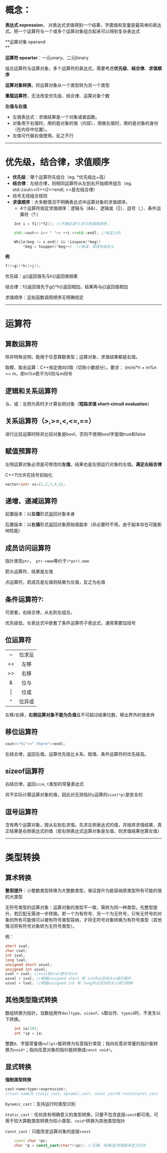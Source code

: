 # 概念：

**表达式 expression**， 对表达式求值得到一个结果，字面值和变量是最简单的表达式。把一个运算符与一个或多个运算对象组合起来可以得到复杂表达式

**运算对象 operand                                                                            
**

**运算符 opeartor**：一元unary、二元binary

组合运算符与运算对象，多个运算符的表达式，需要考虑**优先级**、**结合律**、**求值顺序**

**运算对象转换**，将运算对象从一个类型转为另一个类型

**重载运算符**，无法改变优先级、结合律、运算对象个数

**左值与右值**

* 左值表达式：求值结果是一个对象或者函数。
* 对象用于右值时，用的是对象的值（内容），用做左值时，用的是对象的身份（在内存中位置）。
* 左值可代替右值使用，反之不行

---

# 优先级，结合律，求值顺序

* **优先级**：哪个运算符先组合（eg. \*优先级比+高）
* **结合律**：左结合律，则相同运算符从左到右开始顺序组合（eg. std::cout&gt;&gt;i1&gt;&gt;i2&gt;&gt;endl; &gt;&gt;是左结合律）
* 括号无视组合规则
* **求值顺序**：大多数情况不明确表达式中运算对象的求值顺序。
  * 4个运算符规定求值顺序：逻辑与（&&）、逻辑或（\|\|）、逗号（,）、条件运算符（?:）

```cpp
    Int i = f1()*f2(); //不确定发f1与f2的调用顺序；

    std::cout<< i<< " "<< ++i <<std::endl; //未定义的。

    While(beg != s.end() && !isspace(*beg))
        *beg = toupper(*beg++)  //错误，该语句未定义
```

**例**

```cpp
f()+g()*h()+j();
```

优先级：g\(\)返回值先与h\(\)返回值相乘

结合律：f\(\)返回值先于g\(\)\*h\(\)返回相加，结果再与j\(\)返回值相加

求值顺序：这些函数调用顺序无明确规定

---

# 运算符

## 算数运算符

除非特殊说明，能用于任意算数类型；运算对象、求值结果都是右值。

取模、取余运算：C++规定商向0取（切除小数部分）。要求： \(m/n\)\*n + m%n == m，即m%n若不为0则与m同号

## 逻辑和关系运算符

与、或：左侧为真时才计算右侧对象（**短路求值 short-circuit evaluation**）

## 关系运算符（&gt;,&gt;=,&lt;,&lt;=,==）

进行比较运算时除非比较对象是bool，否则不使用bool字面值true和false

## 赋值预算符

左侧运算对象必须是可修改的**左值**，结果也是左侧运行对象的左值。**满足右结合律**

C++11允许花括号初始化

```cpp
vector<int> vi={1,2,3,4,5};
```



## 递增、递减运算符

前置版本：以**左值**形式返回对象本身

后置版本：以**右值**形式返回对象原始值副本（非必要时不用，由于副本存在可能影响性能）

## 成员访问运算符

指针类型`ptr`，` ptr->mem`等价于`(*ptr).mem`

箭头运算符，结果是左值

点运算符，若成员是左值则结果为左值，反之为右值

## 条件运算符?:

可嵌套，右结合律，从右到左组合。

优先级低，长表达式中嵌套了条件运算符子表达式，通常需要加括号

## 位运算符

|  |  |
| :---: | :---: |
| ~ | 位求反 |
| &lt;&lt; | 左移 |
| &gt;&gt; | 右移 |
| & | 位与 |
| \| | 位或 |
| ^ | 位异或 |

左移/右移，**右侧运算对象不能为负值**且不可超过结果位数，移出界外的值舍弃

## 移位运算符

```cpp
cout<<"hi"<<" there"<<endl;
```

左结合律，返回左值。运算优先级比关系、赋值、条件运算符的优先级高。

## sizeof运算符

右结合律，返回`size_t`类型的常量表达式

并不实际计算运算对象的值，因此对无效指针`p`运算的`size(*p)`是安全的

## 逗号运算符

含有两个运算对象，按从左到右求值。先求左侧表达式的值，并抛弃求值结果，真正结果是右侧表达式的值（若右侧表达式运算对象是左值，则求值结果也算左值）

---

# 类型转换

## 算术转换

**整型提升**：小整数类型转换为大整数类型，保证提升为能容纳原类型所有可能的值的大类型

无符号类型的运算对象：运算对象的类型不一致，需转为同一种类型。先整型提升，若匹配无需进一步转换。若一个为有符号、另一个为无符号，只有无符号的对象的所有可能值可以被有符号类型容纳，才将无符号对象转换为有符号类型（其他情况将有符号对象转为无符号类型）。

例：

```cpp
short sval;
char cval;
int ival;
long lval;
unsigned short usval;
unsigned int uival;
sval + cval; //sval和cval提升为int
usval + ival; //根据unsigned short 和 int所占空间大小进行提升
uival + lval; //根据unsigned int 和 long所占空间的大小进行转换
```

## 其他类型隐式转换

数组转换为指针。当数组用作`decltype`、`sizeof`、`&`取址符、`typeid`时，不发生以下转换。

```cpp
    int ia[10];
    int *ip = ia;
```

整数`0`、字面常量值`nullptr`能转换为任意指针类型；指向任意非常量的指针能转换为`void*`；指向任意对象的指针能转换成`const void*`。

## 显式转换

**强制类型转换**

```cpp
cast-name<type>(expression);
//cast-name为 static_cast、dynamic_cast、const_cast和 reinterpret_cast
```

`Dynamic_cast`：支持运行时类型识别

`Static_cast`：任何具有明确意义的类型转换，只要不包含底层`const`都可用。可用于较大算数类型转换为较小类型、`void*`转换为其他类型指针

`Const_cast`：只能改变运算对象的底层`const`

```cpp
    const char *pc;
    char *p = const_cast<char*>(pc); //正确，但通过p写值是未定义行为
```



